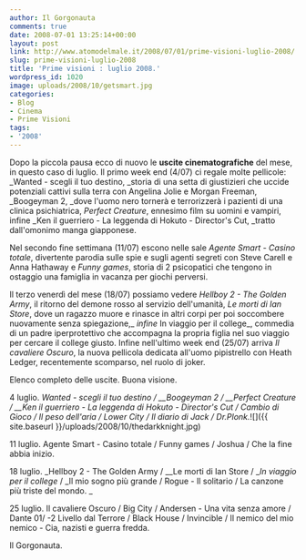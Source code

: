 ```yaml
---
author: Il Gorgonauta
comments: true
date: 2008-07-01 13:25:14+00:00
layout: post
link: http://www.atomodelmale.it/2008/07/01/prime-visioni-luglio-2008/
slug: prime-visioni-luglio-2008
title: 'Prime visioni : luglio 2008.'
wordpress_id: 1020
image: uploads/2008/10/getsmart.jpg
categories:
- Blog
- Cinema
- Prime Visioni
tags:
- '2008'
---
```


Dopo la piccola pausa ecco di nuovo le **uscite cinematografiche** del mese, in questo caso di luglio. Il primo week end (4/07) ci regale molte pellicole: _Wanted - scegli il tuo destino, _storia di una setta di giustizieri che uccide potenziali cattivi sulla terra con Angelina Jolie e Morgan Freeman, _Boogeyman 2, _dove l'uomo nero tornerà e terrorizzerà i pazienti di una clinica psichiatrica, _Perfect Creature_, ennesimo film su uomini e vampiri, infine _Ken il guerriero - La leggenda di Hokuto - Director's Cut, _tratto dall'omonimo manga giapponese.

Nel secondo fine settimana (11/07) escono nelle sale _Agente Smart - Casino totale_, divertente parodia sulle spie e sugli agenti segreti con Steve Carell e Anna Hathaway e _Funny games_, storia di 2 psicopatici che tengono in ostaggio una famiglia in vacanza per giochi perversi.

Il terzo venerdì del mese (18/07) possiamo vedere _Hellboy 2 - The Golden Army_, il ritorno del demone rosso al servizio dell'umanità, _Le morti di Ian Store_, dove un ragazzo muore e rinasce in altri corpi per poi soccombere nuovamente senza spiegazione,_ _infine_ In viaggio per il college_, commedia di un padre iperprotettivo che accompagna la propria figlia nel suo viaggio per cercare il college giusto. Infine nell'ultimo week end (25/07) arriva _Il cavaliere Oscuro_, la nuova pellicola dedicata all'uomo pipistrello con Heath Ledger, recentemente scomparso, nel ruolo di joker.

Elenco completo delle uscite. Buona visione.

4 luglio. _Wanted - scegli il tuo destino / __Boogeyman 2 / __Perfect Creature / __Ken il guerriero - La leggenda di Hokuto - Director's Cut / Cambio di Gioco / Il peso dell'aria / Lower City / Il diario di Jack / Dr.Plonk._![]({{ site.baseurl }}/uploads/2008/10/thedarkknight.jpg)

11 luglio. Agente Smart - Casino totale / Funny games / Joshua / Che la fine abbia inizio.

18 luglio. _Hellboy 2 - The Golden Army / __Le morti di Ian Store / __In viaggio per il college_ / _Il mio sogno più grande / Rogue - Il solitario / La canzone più triste del mondo.
_

25 luglio. Il cavaliere Oscuro / Big City / Andersen - Una vita senza amore / Dante 01/ -2 Livello dal Terrore / Black House / Invincible / Il nemico del mio nemico - Cia, nazisti e guerra fredda.

Il Gorgonauta.
